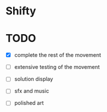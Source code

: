 # Shifty

# TODO
- [X] complete the rest of the movement
- [ ] extensive testing of the movement
- [ ] solution display
- [ ] sfx and music
- [ ] polished art


